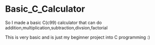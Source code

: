 # Basic_C_Calculator
So I made a basic C(c99) calculator that can do addition,multiplication,subtraction,divsion,factorial

This is very basic and is just my beginner project into C programming :)
